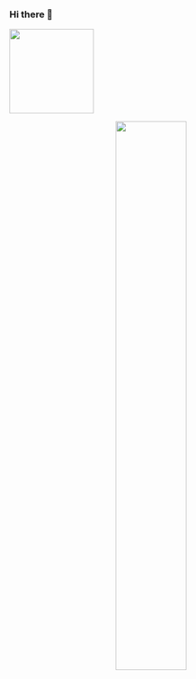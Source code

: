 ### Hi there 👋
<img src = "https://komarev.com/ghpvc/?username=datsunbae&color=green" width="150px"/>
<br />

<p align = "center">
  <img src = "https://media.giphy.com/media/kJ1iL1ZQIyibu/giphy-downsized.gif" width="50%" height="50%"/>
 </p >

